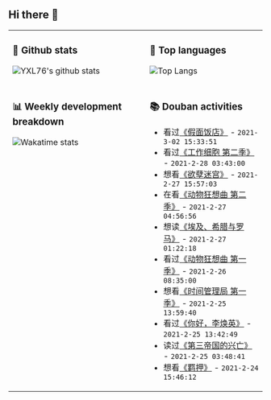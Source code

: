 ## Hi there 👋

<table>
<tr>
<td valign="top" width="54%">

### 🔭 Github stats

![YXL76's github stats](https://github-readme-stats.yxl76.vercel.app/api?username=YXL76&count_private=true&show_icons=true&include_all_commits=true&theme=tokyonight&line_height=28)

</td>

<td valign="top" width="46%">

### 🌱 Top languages

![Top Langs](https://github-readme-stats.yxl76.vercel.app/api/top-langs/?username=YXL76&layout=compact&theme=tokyonight&langs_count=10&hide=HTML,CSS,SCSS)

</td>
</tr>
<tr>
<td valign="top" width="54%">

### 📊 Weekly development breakdown

![Wakatime stats](https://github-readme-stats.yxl76.vercel.app/api/wakatime?username=YXL76&layout=compact&theme=tokyonight)


</td>
<td valign="top" width="46%">

### 📚 Douban activities

- 看过[《假面饭店》](http://movie.douban.com/subject/27126336/) - `2021-3-02 15:33:51`
- 看过[《工作细胞 第二季》](http://movie.douban.com/subject/33377727/) - `2021-2-28 03:43:00`
- 想看[《欲孽迷宫》](http://movie.douban.com/subject/2075721/) - `2021-2-27 15:57:03`
- 在看[《动物狂想曲 第二季》](http://movie.douban.com/subject/34937800/) - `2021-2-27 04:56:56`
- 想读[《埃及、希腊与罗马》](https://book.douban.com/subject/34970398/) - `2021-2-27 01:22:18`
- 看过[《动物狂想曲 第一季》](http://movie.douban.com/subject/30458442/) - `2021-2-26 08:35:00`
- 想看[《时间管理局 第一季》](http://movie.douban.com/subject/26335373/) - `2021-2-25 13:59:40`
- 看过[《你好，李焕英》](http://movie.douban.com/subject/34841067/) - `2021-2-25 13:42:49`
- 读过[《第三帝国的兴亡》](https://book.douban.com/subject/34907824/) - `2021-2-25 03:48:41`
- 想看[《羁押》](http://movie.douban.com/subject/30427749/) - `2021-2-24 15:46:12`

</td>
</tr>
</table>

<!--
**YXL76/YXL76** is a ✨ _special_ ✨ repository because its `README.md` (this file) appears on your GitHub profile.

Here are some ideas to get you started:

- 🔭 I’m currently working on ...
- 🌱 I’m currently learning ...
- 👯 I’m looking to collaborate on ...
- 🤔 I’m looking for help with ...
- 💬 Ask me about ...
- 📫 How to reach me: ...
- 😄 Pronouns: ...
- ⚡ Fun fact: ...
-->
